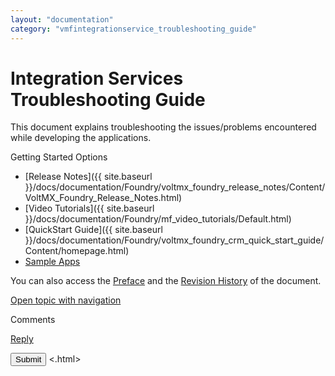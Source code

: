 ```yaml
---
layout: "documentation"
category: "vmfintegrationservice_troubleshooting_guide"
---
```

                      


Integration Services Troubleshooting Guide
==========================================

This document explains troubleshooting the issues/problems encountered while developing the applications.

Getting Started Options

*   [Release Notes]({{ site.baseurl }}/docs/documentation/Foundry/voltmx_foundry_release_notes/Content/VoltMX_Foundry_Release_Notes.html)
*   [Video Tutorials]({{ site.baseurl }}/docs/documentation/Foundry/mf_video_tutorials/Default.html)
*   [QuickStart Guide]({{ site.baseurl }}/docs/documentation/Foundry/voltmx_foundry_crm_quick_start_guide/Content/homepage.html)
*   [Sample Apps](https://github.com/kony/)

You can also access the [Preface](Overview1.html) and the [Revision History](Revision_History.html) of the document.

[Open topic with navigation](../Content/Integration_Services_Troubleshooting_Guide.html)

Comments

[Reply](#)

 

</div> <input class="comment-submit" type="button" value="Submit" > </div> </div> </body> <.html></x-turndown>
